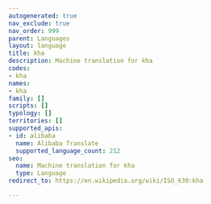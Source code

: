 ```yaml
---
autogenerated: true
nav_exclude: true
nav_order: 999
parent: Languages
layout: language
title: kha
description: Machine translation for kha
codes:
- kha
names:
- kha
family: []
scripts: []
typology: []
territories: []
supported_apis:
- id: alibaba
  name: Alibaba Translate
  supported_language_count: 212
seo:
  name: Machine translation for kha
  type: Language
redirect_to: https://en.wikipedia.org/wiki/ISO_639:kha

---
```


